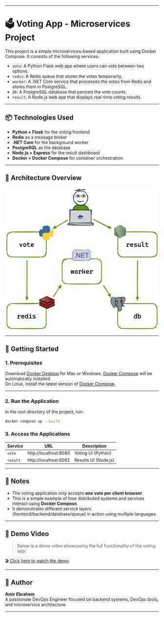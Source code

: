
---

# 🗳️ Voting App - Microservices Project

This project is a simple microservices-based application built using Docker Compose. It consists of the following services:

- `vote`: A Python Flask web app where users can vote between two options.
- `redis`: A Redis queue that stores the votes temporarily.
- `worker`: A .NET Core service that processes the votes from Redis and stores them in PostgreSQL.
- `db`: A PostgreSQL database that persists the vote counts.
- `result`: A Node.js web app that displays real-time voting results.

---

## 📦 Technologies Used

- **Python + Flask** for the voting frontend
- **Redis** as a message broker
- **.NET Core** for the background worker
- **PostgreSQL** as the database
- **Node.js + Express** for the result dashboard
- **Docker + Docker Compose** for container orchestration

---

## 🧱 Architecture Overview

![Architecture diagram](architecture.excalidraw.png)

---

## 🚀 Getting Started

### 1. Prerequisites

Download [Docker Desktop](https://www.docker.com/products/docker-desktop) for Mac or Windows. [Docker Compose](https://docs.docker.com/compose/) will be automatically installed.  
On Linux, install the latest version of [Docker Compose](https://docs.docker.com/compose/install/).

---

### 2. Run the Application

In the root directory of the project, run:

```bash
docker compose up --build
```

### 3. Access the Applications

| Service   | URL                      | Description           |
|-----------|---------------------------|-----------------------|
| `vote`    | http://localhost:8080     | Voting UI (Python)    |
| `result`  | http://localhost:8081     | Results UI (Node.js)  |

---

## 📌 Notes

- The voting application only accepts **one vote per client browser**.
- This is a simple example of how distributed systems and services interact using **Docker Compose**.
- It demonstrates different service layers (frontend/backend/database/queue) in action using multiple languages.

---

## 🎥 Demo Video

> Below is a demo video showcasing the full functionality of the voting app:

🎬 [Click here to watch the demo](vote-example.gif)

---

## 🙌 Author

**Amir Ebrahem**  
A passionate DevOps Engineer focused on backend systems, DevOps tools, and microservice architecture.

---